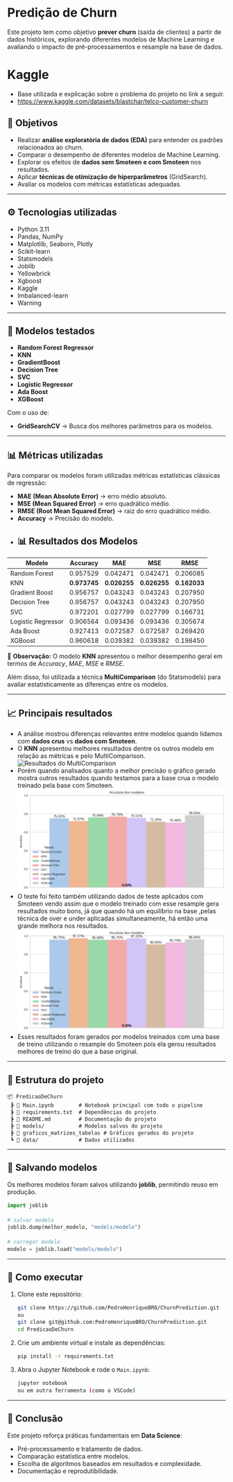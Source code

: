 # Predição de Churn

Este projeto tem como objetivo **prever churn** (saída de clientes) a partir de dados históricos, explorando diferentes modelos de Machine Learning e avaliando o impacto de pré-processamentos e resample na base de dados.
# Kaggle
- Base utilizada e explicação sobre o problema do projeto no link a seguir.
- https://www.kaggle.com/datasets/blastchar/telco-customer-churn
## 📌 Objetivos
- Realizar **análise exploratória de dados (EDA)** para entender os padrões relacionados ao churn.  
- Comparar o desempenho de diferentes modelos de Machine Learning.  
- Explorar os efeitos de **dados sem Smoteen e com Smoteen** nos resultados.  
- Aplicar **técnicas de otimização de hiperparâmetros** (GridSearch).  
- Avaliar os modelos com métricas estatísticas adequadas.  

---

## ⚙️ Tecnologias utilizadas
- Python 3.11  
- Pandas, NumPy  
- Matplotlib, Seaborn, Plotly  
- Scikit-learn  
- Statsmodels  
- Joblib  
- Yellowbrick
- Xgboost
- Kaggle
- Imbalanced-learn
- Warning
---

## 🧠 Modelos testados  
- **Random Forest Regressor**
- **KNN**
- **GradientBoost**
- **Decision Tree**
- **SVC**
- **Logistic Regressor**
- **Ada Boost**
- **XGBoost**

Com o uso de:
- **GridSearchCV** → Busca dos melhores parâmetros para os modelos.
---

## 📊 Métricas utilizadas
Para comparar os modelos foram utilizadas métricas estatísticas clássicas de regressão:

- **MAE (Mean Absolute Error)** → erro médio absoluto.  
- **MSE (Mean Squared Error)** → erro quadrático médio.  
- **RMSE (Root Mean Squared Error)** → raiz do erro quadrático médio.  
- **Accuracy** → Precisão do modelo.
- ## 📊 Resultados dos Modelos

| Modelo              | Accuracy | MAE     | MSE     | RMSE   |
|---------------------|----------|---------|---------|--------|
| Random Forest       | 0.957529 | 0.042471 | 0.042471 | 0.206085 |
| KNN                 | **0.973745** | **0.026255** | **0.026255** | **0.162033** |
| Gradient Boost      | 0.956757 | 0.043243 | 0.043243 | 0.207950 |
| Decision Tree       | 0.956757 | 0.043243 | 0.043243 | 0.207950 |
| SVC                 | 0.972201 | 0.027799 | 0.027799 | 0.166731 |
| Logistic Regressor  | 0.906564 | 0.093436 | 0.093436 | 0.305674 |
| Ada Boost           | 0.927413 | 0.072587 | 0.072587 | 0.269420 |
| XGBoost             | 0.960618 | 0.039382 | 0.039382 | 0.198450 |

📌 **Observação:** O modelo **KNN** apresentou o melhor desempenho geral em termos de *Accuracy*, *MAE*, *MSE* e *RMSE*.


Além disso, foi utilizada a técnica **MultiComparison** (do Statsmodels) para avaliar estatisticamente as diferenças entre os modelos.

---

## 📈 Principais resultados
- A análise mostrou diferenças relevantes entre modelos quando lidamos com **dados crus** vs **dados com Smoteen**.  
- O **KNN** apresentou melhores resultados dentre os outros modelo em relação as métricas e pelo MultiComparison.  
![Resultados do MultiComparison](graficos_matrizes_tabelas/GráficoDoMultiComparison.png)
- Porém quando analisados quanto a melhor precisão o gráfico gerado mostra outros resultados quando testamos para a base crua o modelo treinado pela base com Smoteen.
![Resultados dos Modelos Testados utilizando R² sem Smoteen](graficos_matrizes_tabelas/AlgoritmosTreinadosComSmoteenETestandoBaseNormal.png)
- O teste foi feito também utilizando dados de teste aplicados com Smoteen vendo assim que o modelo treinado com esse resample gera resultados muito bons, já que quando há um equilíbrio na base ,pelas técnica de over e under aplicadas simultaneamente, há então uma grande melhora nos resultados.
![Resultados dos Modelos Testados utilizando R² com Smoteen](graficos_matrizes_tabelas/AlgoritmosTreinadosComSmoteenETestandoBaseSmoteen.png)
- Esses resultados foram gerados por modelos treinados com uma base de treino utilizando o resample do Smoteen pois ela gerou resultados melhores de treino do que a base original.
---

## 📂 Estrutura do projeto
```
📦 PredicaoDeChurn
 ┣ 📜 Main.ipynb        # Notebook principal com todo o pipeline
 ┣ 📜 requirements.txt  # Dependências do projeto
 ┣ 📜 README.md         # Documentação do projeto
 ┣ 📂 models/           # Modelos salvos do projeto
 ┣ 📂 graficos_matrizes_tabelas # Gráficos gerados do projeto      
 ┗ 📂 data/             # Dados utilizados 
```

---

## 💾 Salvando modelos
Os melhores modelos foram salvos utilizando **joblib**, permitindo reuso em produção.

```python
import joblib

# salvar modelo
joblib.dump(melhor_modelo, "models/modelo")

# carregar modelo
modelo = joblib.load("models/modelo")
```

---

## 🚀 Como executar
1. Clone este repositório:  
   ```bash
   git clone https://github.com/PedroHenriqueBRO/ChurnPrediction.git
   ou
   git clone git@github.com:PedroHenriqueBRO/ChurnPrediction.git
   cd PredicaoDeChurn
   ```
2. Crie um ambiente virtual e instale as dependências:  
   ```bash
   pip install -r requirements.txt
   ```
3. Abra o Jupyter Notebook e rode o `Main.ipynb`:  
   ```bash
   jupyter notebook
   ou em outra ferramenta (como o VSCode)
   ```

---

## 📌 Conclusão
Este projeto reforça práticas fundamentais em **Data Science**:  
- Pré-processamento e tratamento de dados.  
- Comparação estatística entre modelos.  
- Escolha de algoritmos baseados em resultados e complexidade.  
- Documentação e reprodutibilidade.  
